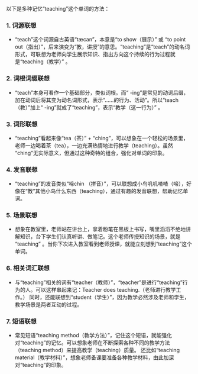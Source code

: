 以下是多种记忆“teaching”这个单词的方法：

### 1. 词源联想
 - “teach”这个词源自古英语“tæcan”，本意是“to show（展示）” 或 “to point out（指出）”，后来演变为“教，讲授”的意思。“teaching”是“teach”的动名词形式，可联想为老师向学生展示知识、指出方向这个持续的行为过程就是“teaching（教学）” 。 

### 2. 词根词缀联想
 - “teach”本身可看作一个基础部分，类似词根。而“ -ing”是常见的动词后缀，加在动词后将其变为动名词形式，表示“……的行为、活动”。所以“teach（教）”加上“ -ing”就成了“teaching”，表示“教学（这一行为）” 。 

### 3. 词形联想
 - “teaching”看起来像“tea（茶）” + “ching”，可以想象在一个轻松的场景里，老师一边喝着茶（tea），一边充满热情地进行教学（teaching）。虽然 “ching”无实际意义，但通过这种奇特的组合，强化对单词的印象。 

### 4. 发音联想
 - “teaching”的发音类似“啼chin （拼音）”，可以联想成小鸟叽叽喳喳（啼），好像在“教”其他小鸟什么东西（teaching），通过有趣的发音联想，帮助记忆单词。 

### 5. 场景联想
 - 想象在教室里，老师站在讲台上，拿着粉笔在黑板上书写，嘴里滔滔不绝地讲解知识，台下学生们认真听讲、做笔记。这个老师传授知识的场景，就是 “teaching” 。当你下次进入教室看到老师授课，就能立刻想到“teaching”这个单词。 

### 6. 相关词汇联想
 - 与“teaching”相关的词有“teacher（教师）”，“teacher”是进行“teaching”行为的人。可以这样串起来记：Teacher does teaching.（老师进行教学工作。） 同时，还能联想到“student（学生）”，因为教学必然涉及老师和学生，教学场景是两者互动的过程。 

### 7. 短语联想
 - 常见短语“teaching method（教学方法）”，记住这个短语，就能强化对“teaching”的记忆。可以想象老师在不断探索各种不同的教学方法（teaching method）来提高教学（teaching）质量。 还比如“teaching material（教学材料）”，想象老师备课要准备各种教学材料，由此加深对“teaching”的印象。 